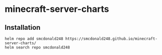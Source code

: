 # minecraft-server-charts

## Installation

```console
helm repo add smcdonald248 https://smcdonald248.github.io/minecraft-server-charts/
helm search repo smcdonald248
```

